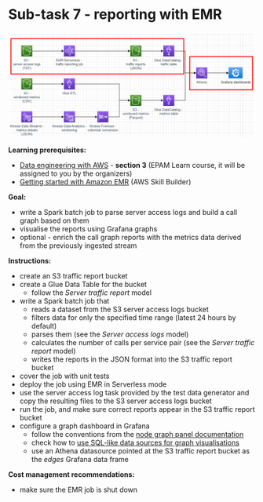 # Sub-task 7 - reporting with EMR

![](../materials/diagrams/task7-focus.png)

**Learning prerequisites:**
* [Data engineering with AWS](https://learn.epam.com/detailsPage?id=b478ad0c-a4cc-4d27-a093-1d4661bfc19e) - **section 3** (EPAM Learn course, it will be assigned to you by the organizers)
* [Getting started with Amazon EMR](https://explore.skillbuilder.aws/learn/course/internal/view/elearning/8827/getting-started-with-amazon-emr) (AWS Skill Builder)

**Goal:**
* write a Spark batch job to parse server access logs and build a call graph based on them
* visualise the reports using Grafana graphs
* optional - enrich the call graph reports with the metrics data derived from the previously ingested stream

**Instructions:**
* create an S3 traffic report bucket
* create a Glue Data Table for the bucket
    * follow the _Server traffic report_ model
* write a Spark batch job that
    * reads a dataset from the S3 server access logs bucket
    * filters data for only the specified time range (latest 24 hours by default)
    * parses them (see the _Server access logs_ model)
    * calculates the number of calls per service pair (see the _Server traffic report_ model)
    * writes the reports in the JSON format into the S3 traffic report bucket
* cover the job with unit tests
* deploy the job using EMR in Serverless mode
* use the server access log task provided by the test data generator and copy the resulting files to the S3 server access logs bucket
* run the job, and make sure correct reports appear in the S3 traffic report bucket
* configure a graph dashboard in Grafana
    * follow the conventions from the [node graph panel documentation](https://grafana.com/docs/grafana/latest/panels-visualizations/visualizations/node-graph/)
    * check how to [use SQL-like data sources for graph visualisations](https://community.grafana.com/t/nodegraph-with-mysql/66338/3)
    * use an Athena datasource pointed at the S3 traffic report bucket as the _edges_ Grafana data frame

**Cost management recommendations:**
* make sure the EMR job is shut down